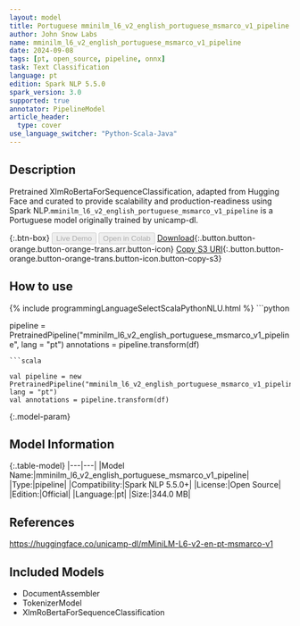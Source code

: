 ```yaml
---
layout: model
title: Portuguese mminilm_l6_v2_english_portuguese_msmarco_v1_pipeline pipeline XlmRoBertaForSequenceClassification from unicamp-dl
author: John Snow Labs
name: mminilm_l6_v2_english_portuguese_msmarco_v1_pipeline
date: 2024-09-08
tags: [pt, open_source, pipeline, onnx]
task: Text Classification
language: pt
edition: Spark NLP 5.5.0
spark_version: 3.0
supported: true
annotator: PipelineModel
article_header:
  type: cover
use_language_switcher: "Python-Scala-Java"
---
```


## Description

Pretrained XlmRoBertaForSequenceClassification, adapted from Hugging Face and curated to provide scalability and production-readiness using Spark NLP.`mminilm_l6_v2_english_portuguese_msmarco_v1_pipeline` is a Portuguese model originally trained by unicamp-dl.

{:.btn-box}
<button class="button button-orange" disabled>Live Demo</button>
<button class="button button-orange" disabled>Open in Colab</button>
[Download](https://s3.amazonaws.com/auxdata.johnsnowlabs.com/public/models/mminilm_l6_v2_english_portuguese_msmarco_v1_pipeline_pt_5.5.0_3.0_1725780940391.zip){:.button.button-orange.button-orange-trans.arr.button-icon}
[Copy S3 URI](s3://auxdata.johnsnowlabs.com/public/models/mminilm_l6_v2_english_portuguese_msmarco_v1_pipeline_pt_5.5.0_3.0_1725780940391.zip){:.button.button-orange.button-orange-trans.button-icon.button-copy-s3}

## How to use



<div class="tabs-box" markdown="1">
{% include programmingLanguageSelectScalaPythonNLU.html %}
```python

pipeline = PretrainedPipeline("mminilm_l6_v2_english_portuguese_msmarco_v1_pipeline", lang = "pt")
annotations =  pipeline.transform(df)   

```
```scala

val pipeline = new PretrainedPipeline("mminilm_l6_v2_english_portuguese_msmarco_v1_pipeline", lang = "pt")
val annotations = pipeline.transform(df)

```
</div>

{:.model-param}
## Model Information

{:.table-model}
|---|---|
|Model Name:|mminilm_l6_v2_english_portuguese_msmarco_v1_pipeline|
|Type:|pipeline|
|Compatibility:|Spark NLP 5.5.0+|
|License:|Open Source|
|Edition:|Official|
|Language:|pt|
|Size:|344.0 MB|

## References

https://huggingface.co/unicamp-dl/mMiniLM-L6-v2-en-pt-msmarco-v1

## Included Models

- DocumentAssembler
- TokenizerModel
- XlmRoBertaForSequenceClassification